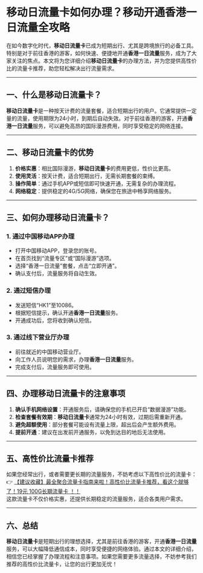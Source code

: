# 移动日流量卡如何办理？移动开通香港一日流量全攻略

在如今数字化时代，**移动日流量卡**已成为短期出行、尤其是跨境旅行的必备工具。特别是对于前往香港的游客，如何快速、便捷地开通**香港一日流量**服务，成为了大家关注的焦点。本文将为您详细介绍**移动日流量卡**的办理方法，并为您提供高性价比的流量卡推荐，助您轻松解决出行流量需求。

---

## 一、什么是移动日流量卡？

**移动日流量卡**是一种按天计费的流量套餐，适合短期出行的用户。它通常提供一定量的流量，使用期限为24小时，到期后自动失效。对于前往香港的游客，开通**香港一日流量**服务，可以避免高昂的国际漫游费用，同时享受稳定的网络连接。

---

## 二、移动日流量卡的优势

1. **价格实惠**：相比国际漫游，**移动日流量卡**的费用更低，性价比更高。  
2. **使用灵活**：按天计费，适合短期出行，无需长期套餐的束缚。  
3. **操作简单**：通过手机APP或短信即可快速开通，无需复杂的办理流程。  
4. **网络稳定**：提供稳定的4G/5G网络，确保您在旅途中畅享网络服务。

---

## 三、如何办理移动日流量卡？

### 1. 通过中国移动APP办理  
- 打开中国移动APP，登录您的账号。  
- 在首页找到“流量专区”或“国际漫游”选项。  
- 选择“香港一日流量”套餐，点击“立即开通”。  
- 确认支付后，流量服务将自动生效。

### 2. 通过短信办理  
- 发送短信“HK1”至10086。  
- 根据短信提示，确认开通**香港一日流量**服务。  
- 开通成功后，您将收到确认短信。

### 3. 通过线下营业厅办理  
- 前往就近的中国移动营业厅。  
- 向工作人员说明您的需求，办理**香港一日流量**服务。  
- 完成支付后，流量服务即可使用。

---

## 四、办理移动日流量卡的注意事项

1. **确认手机网络设置**：开通服务后，请确保您的手机已开启“数据漫游”功能。  
2. **检查套餐有效期**：**移动日流量卡**通常为24小时有效，过期后需重新开通。  
3. **避免超额使用**：部分套餐可能设有流量上限，超出后会产生额外费用。  
4. **提前开通**：建议在出发前开通服务，以免到达目的地后无法使用。

---

## 五、高性价比流量卡推荐

如果您经常出行，或者需要更长期的流量服务，不妨考虑以下高性价比的流量卡：  
👉 [【建议收藏】最全聚合流量卡指南来啦！高性价比流量卡推荐，看这个就够了！19元 100G长期流量卡 ！！](https://bit.ly/Liuliangka)  
这款流量卡不仅价格实惠，还提供长期稳定的流量服务，适合各类用户需求。

---

## 六、总结

**移动日流量卡**是短期出行的理想选择，尤其是前往香港的游客，开通**香港一日流量**服务，可以大幅降低通信成本，同时享受便捷的网络体验。通过本文的详细介绍，相信您已经掌握了办理流程和注意事项。如果您需要更多流量选择，不妨参考我们推荐的高性价比流量卡，让您的出行更加无忧！